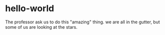 # hello-world
The professor ask us to do this "amazing" thing.
we are all in the gutter, but some of us are looking at the stars.
